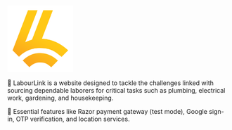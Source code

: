 
<img src="https://github.com/asmeet3/labourlink/blob/main/public/assets/ll-yellow.png" height="150px">

📌 LabourLink is a website designed to tackle the challenges linked with sourcing dependable laborers for critical tasks such as plumbing, electrical work, gardening, and housekeeping.

📌 Essential features like Razor payment gateway (test mode), Google sign-in, OTP verification, and location services.

